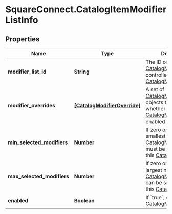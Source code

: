 # SquareConnect.CatalogItemModifierListInfo

## Properties
Name | Type | Description | Notes
------------ | ------------- | ------------- | -------------
**modifier_list_id** | **String** | The ID of the [CatalogModifierList](#type-catalogmodifierlist) controlled by this [CatalogModifierListInfo](#type-catalogmodifierlistinfo). | 
**modifier_overrides** | [**[CatalogModifierOverride]**](CatalogModifierOverride.md) | A set of [CatalogModifierOverride](#type-catalogmodifieroverride) objects that override whether a given [CatalogModifier](#type-catalogmodifier) is enabled by default. | [optional] 
**min_selected_modifiers** | **Number** | If zero or larger, the smallest number of [CatalogModifier](#type-catalogmodifier)s that must be selected from this [CatalogModifierList](#type-catalogmodifierlist). | [optional] 
**max_selected_modifiers** | **Number** | If zero or larger, the largest number of [CatalogModifier](#type-catalogmodifier)s that can be selected from this [CatalogModifierList](#type-catalogmodifierlist). | [optional] 
**enabled** | **Boolean** | If &#x60;true&#x60;, enable this [CatalogModifierList](#type-catalogmodifierlist). | [optional] 


